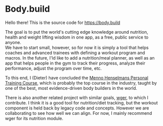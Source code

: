# Body.build

Hello there! This is the source code for https://body.build


The goal is to put the world's cutting edge knowledge around nutrition, health and weight lifting wisdom in one app, as a free, public service to anyone.  
We have to start small, however, so for now it is simply a tool that helps coaches and advanced trainees with defining
a workout program and macros.  In the future, I'ld like to add a nutrition/meal planner, as well as an app that helps people in the gym to track their progress, analyze their performance, adjust the program over time, etc.

To this end, I (Dieter) have concluded the [Menno Henselmans Personal Training Course](https://mennohenselmans.com/online-pt-course/), which is probably the top course in the industry, taught by one of the best, most evidence-driven body builders in the world.

There is also another related project with similar goals, [wger](https://wger.de), to which I contribute. I think it is a good tool for nutrition/diet tracking, but the workout component is held back by legacy code and concepts.  However we are collaborating to see how well we can align.  For now, I mainly recommend wger for its nutrition module.
